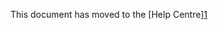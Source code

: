 This document has moved to the \[Help
Centre\][1](https://help.coderdojo.com/hc/en-us/articles/360014865552-Child-Protection-Policy-for-Dojos-in-Ireland)
